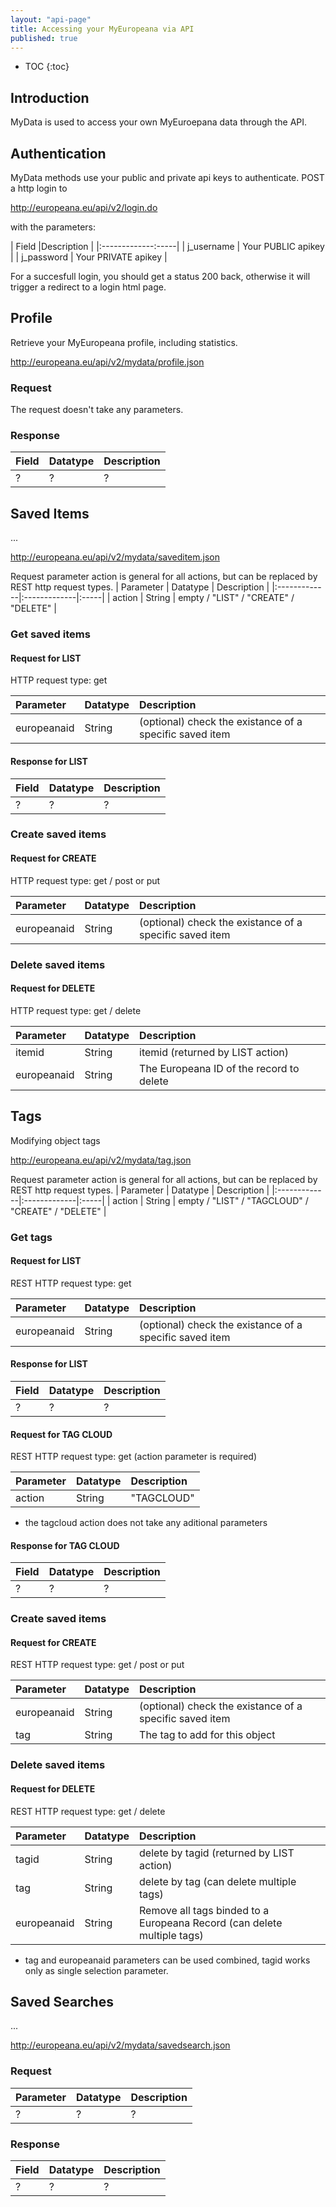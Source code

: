 ```yaml
---
layout: "api-page"
title: Accessing your MyEuropeana via API
published: true
---
```


* TOC
{:toc}

## Introduction

MyData is used to access your own MyEuroepana data through the API. 

## Authentication

MyData methods use your public and private api keys to authenticate.
POST a http login to 

  http://europeana.eu/api/v2/login.do

with the parameters:

| Field |Description |
|:-------------:-----|
| j_username | Your PUBLIC apikey |
| j_password | Your PRIVATE apikey |

For a succesfull login, you should get a status 200 back, otherwise 
it will trigger a redirect to a login html page.

## Profile

Retrieve your MyEuropeana profile, including statistics.

  http://europeana.eu/api/v2/mydata/profile.json

### Request

The request doesn't take any parameters.

### Response

| Field | Datatype | Description |
|:-------------|:-------------|:-----|
| ? | ? | ? |


## Saved Items

...

  http://europeana.eu/api/v2/mydata/saveditem.json

Request parameter action is general for all actions, but can be replaced by 
REST http request types.
| Parameter | Datatype | Description |
|:-------------|:-------------|:-----|
| action | String | empty / "LIST" / "CREATE" / "DELETE" |

### Get saved items

#### Request for LIST
HTTP request type: get

| Parameter | Datatype | Description |
|:-------------|:-------------|:-----|
| europeanaid | String | (optional) check the existance of a specific saved item |


#### Response for LIST

| Field | Datatype | Description |
|:-------------|:-------------|:-----|
| ? | ? | ? |

### Create saved items

#### Request for CREATE
HTTP request type: get / post or put

| Parameter | Datatype | Description |
|:-------------|:-------------|:-----|
| europeanaid | String | (optional) check the existance of a specific saved item |

### Delete saved items

#### Request for DELETE
HTTP request type: get / delete

| Parameter | Datatype | Description |
|:-------------|:-------------|:-----|
| itemid | String | itemid (returned by LIST action) |
| europeanaid | String | The Europeana ID of the record to delete |

## Tags

Modifying object tags

  http://europeana.eu/api/v2/mydata/tag.json

Request parameter action is general for all actions, but can be replaced by 
REST http request types.
| Parameter | Datatype | Description |
|:-------------|:-------------|:-----|
| action | String | empty / "LIST" / "TAGCLOUD" / "CREATE" / "DELETE" |

### Get tags

#### Request for LIST
REST HTTP request type: get

| Parameter | Datatype | Description |
|:-------------|:-------------|:-----|
| europeanaid | String | (optional) check the existance of a specific saved item |


#### Response for LIST

| Field | Datatype | Description |
|:-------------|:-------------|:-----|
| ? | ? | ? |

#### Request for TAG CLOUD
REST HTTP request type: get (action parameter is required)

| Parameter | Datatype | Description |
|:-------------|:-------------|:-----|
| action | String | "TAGCLOUD" |

* the tagcloud action does not take any aditional parameters

#### Response for TAG CLOUD

| Field | Datatype | Description |
|:-------------|:-------------|:-----|
| ? | ? | ? |

### Create saved items

#### Request for CREATE
REST HTTP request type: get / post or put

| Parameter | Datatype | Description |
|:-------------|:-------------|:-----|
| europeanaid | String | (optional) check the existance of a specific saved item |
| tag | String | The tag to add for this object |

### Delete saved items

#### Request for DELETE
REST HTTP request type: get / delete

| Parameter | Datatype | Description |
|:-------------|:-------------|:-----|
| tagid | String | delete by tagid (returned by LIST action) |
| tag | String | delete by tag (can delete multiple tags) |
| europeanaid | String | Remove all tags binded to a Europeana Record (can delete multiple tags) |

* tag and europeanaid parameters can be used combined, tagid works only as single selection parameter.

## Saved Searches

...

  http://europeana.eu/api/v2/mydata/savedsearch.json

### Request

| Parameter | Datatype | Description |
|:-------------|:-------------|:-----|
| ? | ? | ? |


### Response

| Field | Datatype | Description |
|:-------------|:-------------|:-----|
| ? | ? | ? |
